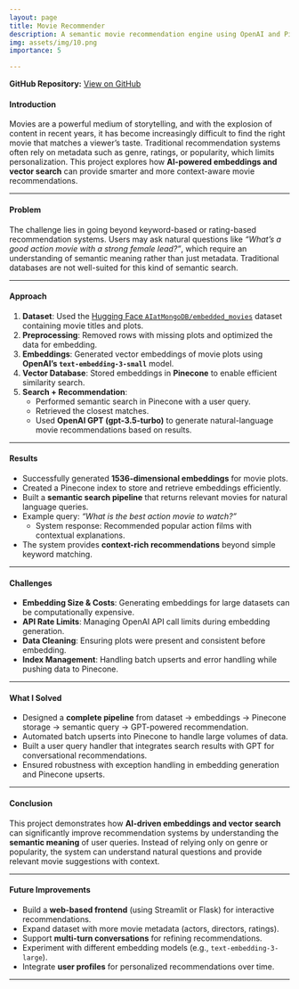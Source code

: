 ```yaml
---
layout: page
title: Movie Recommender
description: A semantic movie recommendation engine using OpenAI and Pinecone.
img: assets/img/10.png
importance: 5

---
```


**GitHub Repository:** [View on GitHub](https://github.com/itsAshna/Movie-Recommendation-System-using-RAG)


#### Introduction  
Movies are a powerful medium of storytelling, and with the explosion of content in recent years, it has become increasingly difficult to find the right movie that matches a viewer’s taste. Traditional recommendation systems often rely on metadata such as genre, ratings, or popularity, which limits personalization. This project explores how **AI-powered embeddings and vector search** can provide smarter and more context-aware movie recommendations.  

---

#### Problem  
The challenge lies in going beyond keyword-based or rating-based recommendation systems. Users may ask natural questions like *“What’s a good action movie with a strong female lead?”*, which require an understanding of semantic meaning rather than just metadata. Traditional databases are not well-suited for this kind of semantic search.  

---

#### Approach  
1. **Dataset**: Used the [Hugging Face `AIatMongoDB/embedded_movies`](https://huggingface.co/datasets/AIatMongoDB/embedded_movies) dataset containing movie titles and plots.  
2. **Preprocessing**: Removed rows with missing plots and optimized the data for embedding.  
3. **Embeddings**: Generated vector embeddings of movie plots using **OpenAI’s `text-embedding-3-small`** model.  
4. **Vector Database**: Stored embeddings in **Pinecone** to enable efficient similarity search.  
5. **Search + Recommendation**:  
   - Performed semantic search in Pinecone with a user query.  
   - Retrieved the closest matches.  
   - Used **OpenAI GPT (gpt-3.5-turbo)** to generate natural-language movie recommendations based on results.  

---

#### Results  
- Successfully generated **1536-dimensional embeddings** for movie plots.  
- Created a Pinecone index to store and retrieve embeddings efficiently.  
- Built a **semantic search pipeline** that returns relevant movies for natural language queries.  
- Example query: *“What is the best action movie to watch?”*  
  - System response: Recommended popular action films with contextual explanations.  
- The system provides **context-rich recommendations** beyond simple keyword matching.  

---

#### Challenges  
- **Embedding Size & Costs**: Generating embeddings for large datasets can be computationally expensive.  
- **API Rate Limits**: Managing OpenAI API call limits during embedding generation.  
- **Data Cleaning**: Ensuring plots were present and consistent before embedding.  
- **Index Management**: Handling batch upserts and error handling while pushing data to Pinecone.  

---

#### What I Solved  
- Designed a **complete pipeline** from dataset → embeddings → Pinecone storage → semantic query → GPT-powered recommendation.  
- Automated batch upserts into Pinecone to handle large volumes of data.  
- Built a user query handler that integrates search results with GPT for conversational recommendations.  
- Ensured robustness with exception handling in embedding generation and Pinecone upserts.  

---

#### Conclusion  
This project demonstrates how **AI-driven embeddings and vector search** can significantly improve recommendation systems by understanding the **semantic meaning** of user queries. Instead of relying only on genre or popularity, the system can understand natural questions and provide relevant movie suggestions with context.  

---

#### Future Improvements  
- Build a **web-based frontend** (using Streamlit or Flask) for interactive recommendations.  
- Expand dataset with more movie metadata (actors, directors, ratings).  
- Support **multi-turn conversations** for refining recommendations.  
- Experiment with different embedding models (e.g., `text-embedding-3-large`).  
- Integrate **user profiles** for personalized recommendations over time.  

---
